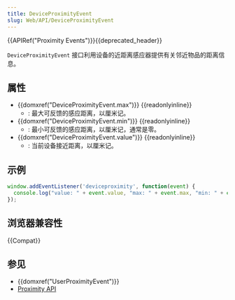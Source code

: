 ```yaml
---
title: DeviceProximityEvent
slug: Web/API/DeviceProximityEvent
---
```


{{APIRef("Proximity Events")}}{{deprecated_header}}

`DeviceProximityEvent` 接口利用设备的近距离感应器提供有关邻近物品的距离信息。

## 属性

- {{domxref("DeviceProximityEvent.max")}} {{readonlyinline}}
  - : 最大可反馈的感应距离，以厘米记。
- {{domxref("DeviceProximityEvent.min")}} {{readonlyinline}}
  - : 最小可反馈的感应距离，以厘米记，通常是零。
- {{domxref("DeviceProximityEvent.value")}} {{readonlyinline}}
  - : 当前设备接近距离，以厘米记。

## 示例

```js
window.addEventListener('deviceproximity', function(event) {
  console.log("value: " + event.value, "max: " + event.max, "min: " + event.min);
});
```

## 浏览器兼容性

{{Compat}}

## 参见

- {{domxref("UserProximityEvent")}}
- [Proximity API](/zh-CN/docs/WebAPI/Proximity)
